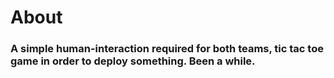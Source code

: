 # About

### A simple human-interaction required for both teams, tic tac toe game in order to deploy something. Been a while.

#
